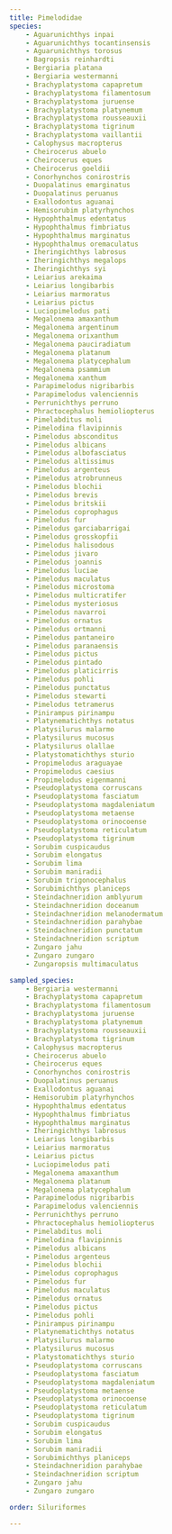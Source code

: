 ```yaml
---
title: Pimelodidae
species:
    - Aguarunichthys inpai
    - Aguarunichthys tocantinsensis
    - Aguarunichthys torosus
    - Bagropsis reinhardti
    - Bergiaria platana
    - Bergiaria westermanni
    - Brachyplatystoma capapretum
    - Brachyplatystoma filamentosum
    - Brachyplatystoma juruense
    - Brachyplatystoma platynemum
    - Brachyplatystoma rousseauxii
    - Brachyplatystoma tigrinum
    - Brachyplatystoma vaillantii
    - Calophysus macropterus
    - Cheirocerus abuelo
    - Cheirocerus eques
    - Cheirocerus goeldii
    - Conorhynchos conirostris
    - Duopalatinus emarginatus
    - Duopalatinus peruanus
    - Exallodontus aguanai
    - Hemisorubim platyrhynchos
    - Hypophthalmus edentatus
    - Hypophthalmus fimbriatus
    - Hypophthalmus marginatus
    - Hypophthalmus oremaculatus
    - Iheringichthys labrosus
    - Iheringichthys megalops
    - Iheringichthys syi
    - Leiarius arekaima
    - Leiarius longibarbis
    - Leiarius marmoratus
    - Leiarius pictus
    - Luciopimelodus pati
    - Megalonema amaxanthum
    - Megalonema argentinum
    - Megalonema orixanthum
    - Megalonema pauciradiatum
    - Megalonema platanum
    - Megalonema platycephalum
    - Megalonema psammium
    - Megalonema xanthum
    - Parapimelodus nigribarbis
    - Parapimelodus valenciennis
    - Perrunichthys perruno
    - Phractocephalus hemioliopterus
    - Pimelabditus moli
    - Pimelodina flavipinnis
    - Pimelodus absconditus
    - Pimelodus albicans
    - Pimelodus albofasciatus
    - Pimelodus altissimus
    - Pimelodus argenteus
    - Pimelodus atrobrunneus
    - Pimelodus blochii
    - Pimelodus brevis
    - Pimelodus britskii
    - Pimelodus coprophagus
    - Pimelodus fur
    - Pimelodus garciabarrigai
    - Pimelodus grosskopfii
    - Pimelodus halisodous
    - Pimelodus jivaro
    - Pimelodus joannis
    - Pimelodus luciae
    - Pimelodus maculatus
    - Pimelodus microstoma
    - Pimelodus multicratifer
    - Pimelodus mysteriosus
    - Pimelodus navarroi
    - Pimelodus ornatus
    - Pimelodus ortmanni
    - Pimelodus pantaneiro
    - Pimelodus paranaensis
    - Pimelodus pictus
    - Pimelodus pintado
    - Pimelodus platicirris
    - Pimelodus pohli
    - Pimelodus punctatus
    - Pimelodus stewarti
    - Pimelodus tetramerus
    - Pinirampus pirinampu
    - Platynematichthys notatus
    - Platysilurus malarmo
    - Platysilurus mucosus
    - Platysilurus olallae
    - Platystomatichthys sturio
    - Propimelodus araguayae
    - Propimelodus caesius
    - Propimelodus eigenmanni
    - Pseudoplatystoma corruscans
    - Pseudoplatystoma fasciatum
    - Pseudoplatystoma magdaleniatum
    - Pseudoplatystoma metaense
    - Pseudoplatystoma orinocoense
    - Pseudoplatystoma reticulatum
    - Pseudoplatystoma tigrinum
    - Sorubim cuspicaudus
    - Sorubim elongatus
    - Sorubim lima
    - Sorubim maniradii
    - Sorubim trigonocephalus
    - Sorubimichthys planiceps
    - Steindachneridion amblyurum
    - Steindachneridion doceanum
    - Steindachneridion melanodermatum
    - Steindachneridion parahybae
    - Steindachneridion punctatum
    - Steindachneridion scriptum
    - Zungaro jahu
    - Zungaro zungaro
    - Zungaropsis multimaculatus

sampled_species:
    - Bergiaria westermanni
    - Brachyplatystoma capapretum
    - Brachyplatystoma filamentosum
    - Brachyplatystoma juruense
    - Brachyplatystoma platynemum
    - Brachyplatystoma rousseauxii
    - Brachyplatystoma tigrinum
    - Calophysus macropterus
    - Cheirocerus abuelo
    - Cheirocerus eques
    - Conorhynchos conirostris
    - Duopalatinus peruanus
    - Exallodontus aguanai
    - Hemisorubim platyrhynchos
    - Hypophthalmus edentatus
    - Hypophthalmus fimbriatus
    - Hypophthalmus marginatus
    - Iheringichthys labrosus
    - Leiarius longibarbis
    - Leiarius marmoratus
    - Leiarius pictus
    - Luciopimelodus pati
    - Megalonema amaxanthum
    - Megalonema platanum
    - Megalonema platycephalum
    - Parapimelodus nigribarbis
    - Parapimelodus valenciennis
    - Perrunichthys perruno
    - Phractocephalus hemioliopterus
    - Pimelabditus moli
    - Pimelodina flavipinnis
    - Pimelodus albicans
    - Pimelodus argenteus
    - Pimelodus blochii
    - Pimelodus coprophagus
    - Pimelodus fur
    - Pimelodus maculatus
    - Pimelodus ornatus
    - Pimelodus pictus
    - Pimelodus pohli
    - Pinirampus pirinampu
    - Platynematichthys notatus
    - Platysilurus malarmo
    - Platysilurus mucosus
    - Platystomatichthys sturio
    - Pseudoplatystoma corruscans
    - Pseudoplatystoma fasciatum
    - Pseudoplatystoma magdaleniatum
    - Pseudoplatystoma metaense
    - Pseudoplatystoma orinocoense
    - Pseudoplatystoma reticulatum
    - Pseudoplatystoma tigrinum
    - Sorubim cuspicaudus
    - Sorubim elongatus
    - Sorubim lima
    - Sorubim maniradii
    - Sorubimichthys planiceps
    - Steindachneridion parahybae
    - Steindachneridion scriptum
    - Zungaro jahu
    - Zungaro zungaro

order: Siluriformes

---
```

